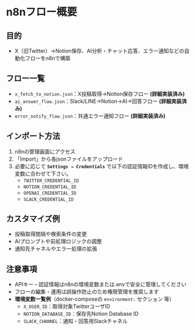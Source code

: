 # n8nフロー概要

## 目的
- X（旧Twitter）→Notion保存、AI分析・チャット応答、エラー通知などの自動化フローをn8nで構築

## フロー一覧
- `x_fetch_to_notion.json`：X投稿取得→Notion保存フロー  **(詳細実装済み)**
- `ai_answer_flow.json`：Slack/LINE→Notion→AI→回答フロー  **(詳細実装済み)**
- `error_notify_flow.json`：共通エラー通知フロー  **(詳細実装済み)**

## インポート方法
1. n8nの管理画面にアクセス
2. 「Import」から各jsonファイルをアップロード
3. 必要に応じて **`Settings → Credentials`** で以下の認証情報IDを作成し、環境変数に合わせて下さい。
   - `TWITTER_CREDENTIAL_ID`
   - `NOTION_CREDENTIAL_ID`
   - `OPENAI_CREDENTIAL_ID`
   - `SLACK_CREDENTIAL_ID`

## カスタマイズ例
- 投稿取得間隔や検索条件の変更
- AIプロンプトや前処理ロジックの調整
- 通知先チャネルやエラー処理の拡張

## 注意事項
- APIキー・認証情報はn8nの環境変数または.envで安全に管理してください
- フローの編集・運用は誤操作防止のため権限管理を推奨します
- **環境変数一覧例**（docker-composeの `environment:` セクション 等）
  - `X_USER_ID`：取得対象TwitterユーザID
  - `NOTION_DATABASE_ID`：保存先Notion Database ID
  - `SLACK_CHANNEL`：通知・回答用Slackチャネル 